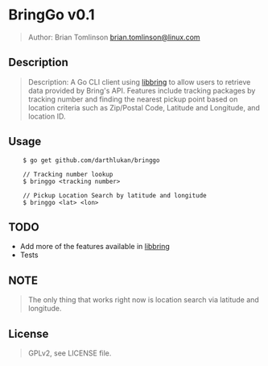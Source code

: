 # BringGo v0.1

> Author: Brian Tomlinson <brian.tomlinson@linux.com>


## Description

> Description: A Go CLI client using [libbring](github.com/darthlukan/libbring) to allow users
> to retrieve data provided by Bring's API.  Features include tracking packages by
> tracking number and finding the nearest pickup point based on location criteria
> such as Zip/Postal Code, Latitude and Longitude, and location ID.


## Usage

```
    $ go get github.com/darthlukan/bringgo

    // Tracking number lookup
    $ bringgo <tracking number>

    // Pickup Location Search by latitude and longitude
    $ bringgo <lat> <lon>
```

## TODO

* Add more of the features available in [libbring](https://github.com/darthlukan/libbring)
* Tests


## NOTE
> The only thing that works right now is location search via latitude and longitude.


## License

> GPLv2, see LICENSE file.
